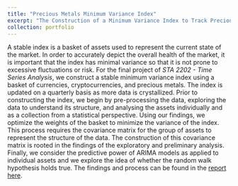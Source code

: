 ```yaml
---
title: "Precious Metals Minimum Variance Index"
excerpt: "The Construction of a Minimum Variance Index to Track Precious Metals, Currencies, and Cryptocurrencies."
collection: portfolio
---
```


A stable index is a basket of assets used to represent the current state of the market. In order to accurately depict the overall health of the market, it is important that the index has minimal variance so that it is not prone to excessive fluctuations or risk. For the final project of *STA 2202 - Time Series Analysis*, we construct a stable minimum variance index using a basket of currencies, cryptocurrencies, and precious metals. The index is updated on a quarterly basis as more data is crystallized. Prior to constructing the index, we begin by pre-processing the data, exploring the data to understand its structure, and analysing the assets individually and as a collection from a statistical perspective. Using our findings, we optimize the weights of the basket to minimize the variance of the index. This process requires the covariance matrix for the group of assets to represent the structure of the data. The construction of this covariance matrix is rooted in the findings of the exploratory and preliminary analysis. Finally, we consider the predictive power of ARIMA models as applied to individual assets and we explore the idea of whether the random walk hypothesis holds true. The findings and process can be found in the [report here](https://ameerd.github.io/files/TSA_Final_Report_2.html).
